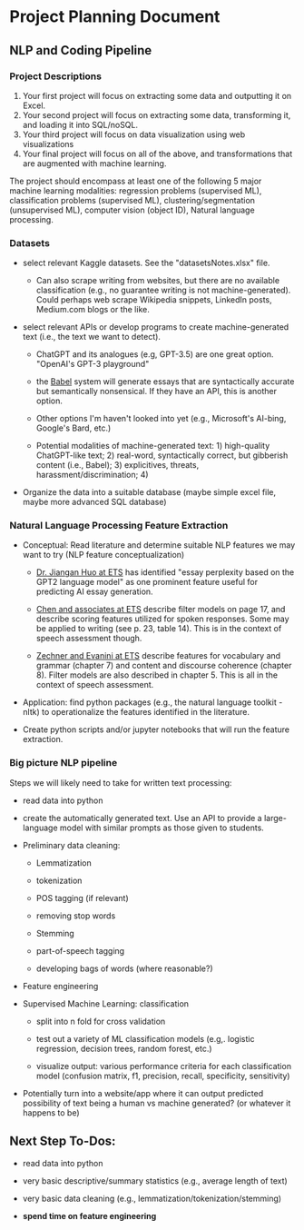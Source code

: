 # Project Planning Document

## NLP and Coding Pipeline

### Project Descriptions

1.  Your first project will focus on extracting some data and outputting it on Excel.
2.  Your second project will focus on extracting some data, transforming it, and loading it into SQL/noSQL.
3.  Your third project will focus on data visualization using web visualizations
4.  Your final project will focus on all of the above, and transformations that are augmented with machine learning.

The project should encompass at least one of the following 5 major machine learning modalities:  regression problems (supervised ML), classification problems (supervised ML), clustering/segmentation (unsupervised ML), computer vision (object ID), Natural language processing. 

### Datasets

- select relevant Kaggle datasets. See the "datasetsNotes.xlsx" file. 

    - Can also scrape writing from websites, but there are no available classification (e.g., no guarantee writing is not machine-generated). Could perhaps web scrape Wikipedia snippets, LinkedIn posts, Medium.com blogs or the like. 

- select relevant APIs or develop programs to create machine-generated text (i.e., the text we want to detect).

    - ChatGPT and its analogues (e.g, GPT-3.5) are one great option. "OpenAI's GPT-3 playground"

    - the [Babel](https://lesperelman.com/writing-assessment-robo-grading/babel-generator/) system will generate essays that are syntactically accurate but semantically nonsensical. If they have an API, this is another option. 

    - Other options I'm haven't looked into yet (e.g., Microsoft's AI-bing, Google's Bard, etc.)
    
    - Potential modalities of machine-generated text: 1) high-quality ChatGPT-like text; 2) real-word, syntactically correct, but gibberish content (i.e., Babel); 3) explicitives, threats, harassment/discrimination; 4) 

- Organize the data into a suitable database (maybe simple excel file, maybe more advanced SQL database)

### Natural Language Processing Feature Extraction

- Conceptual: Read literature and determine suitable NLP features we may want to try (NLP feature conceptualization)

    - [Dr. Jiangan Huo at ETS](https://www.linkedin.com/pulse/detecting-chatgpt-generated-essays-high-stakes-applications-hao/?trackingId=weuMN%2FEBRM2p6Rz%2Fc8Bohg%3D%3D) has identified "essay perplexity based on the GPT2 language model" as one prominent feature useful for predicting AI essay generation. 

    - [Chen and associates at ETS](http://onlinelibrary.wiley.com/doi/abs/10.1002/ets2.12198) describe filter models on page 17, and describe scoring features utilized for spoken responses. Some may be applied to writing (see p. 23, table 14). This is in the context of speech assessment though.

    - [Zechner and Evanini at ETS](https://www.routledge.com/Automated-Speaking-Assessment-Using-Language-Technologies-to-Score-Spontaneous/Zechner-Evanini/p/book/9781138056879) describe features for vocabulary and grammar (chapter 7) and content and discourse coherence (chapter 8). Filter models are also described in chapter 5. This is all in the context of speech assessment.

- Application: find python packages (e.g., the natural language toolkit - nltk) to operationalize the features identified in the literature.

- Create python scripts and/or jupyter notebooks that will run the feature extraction. 

### Big picture NLP pipeline

Steps we will likely need to take for written text processing:

- read data into python

- create the automatically generated text. Use an API to provide a large-language model with similar prompts as those given to students.

- Preliminary data cleaning: 

    - Lemmatization

    - tokenization 

    - POS tagging (if relevant)

    - removing stop words

    - Stemming

    - part-of-speech tagging

    - developing bags of words (where reasonable?)
    
- Feature engineering

- Supervised Machine Learning: classification

    - split into n fold for cross validation
    
    - test out a variety of ML classification models (e.g,. logistic regression, decision trees, random forest, etc.)
    
    - visualize output: various performance criteria for each classification model (confusion matrix, f1, precision, recall, specificity, sensitivity)
    
- Potentially turn into a website/app where it can output predicted possibility of text being a human vs machine generated? (or whatever it happens to be) 

## Next Step To-Dos:

- read data into python

- very basic descriptive/summary statistics (e.g., average length of text)

- very basic data cleaning (e.g., lemmatization/tokenization/stemming)

- **spend time on feature engineering**
